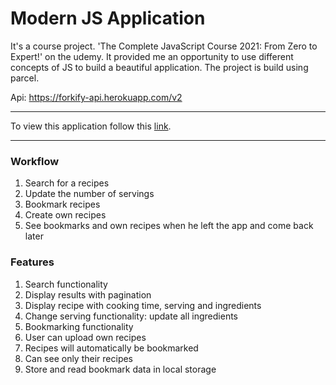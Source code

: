 # Modern JS Application

It's a course project. 'The Complete JavaScript Course 2021: From Zero to Expert!' on the udemy. It provided me an 
opportunity to use different concepts of JS to build a beautiful application. The project is build using parcel.

Api: https://forkify-api.herokuapp.com/v2

<hr>
To view this application follow this <a href="https://modern-js-application.netlify.app/">link</a>.

<hr>

### Workflow
1. Search for a recipes
2. Update the number of servings
3. Bookmark recipes
4. Create own recipes
5. See bookmarks and own recipes when he left the app and come back later

### Features
1. Search functionality
2. Display results with pagination
3. Display recipe with cooking time, serving and ingredients
4. Change serving functionality: update all ingredients
5. Bookmarking functionality
6. User can upload own recipes
7. Recipes will automatically be bookmarked
8. Can see only their recipes
9. Store and read bookmark data in local storage


